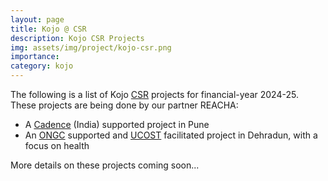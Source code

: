 ```yaml
---
layout: page
title: Kojo @ CSR
description: Kojo CSR Projects
img: assets/img/project/kojo-csr.png
importance:
category: kojo
---
```


The following is a list of Kojo [CSR](https://www.csr.gov.in) projects for financial-year 2024-25. These projects are being done by our partner REACHA:
* A [Cadence](https://www.cadence.com/en_US/home.html) (India) supported project in Pune
* An [ONGC](https://ongcindia.com/) supported and [UCOST](https://ucost.uk.gov.in/) facilitated project in Dehradun, with a focus on health

More details on these projects coming soon...